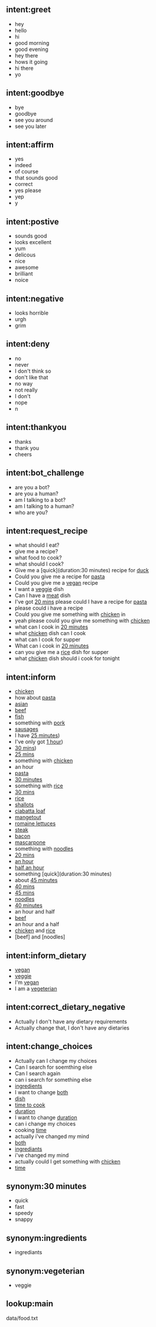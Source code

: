 ## intent:greet
- hey
- hello
- hi
- good morning
- good evening
- hey there
- hows it going
- hi there
- yo

## intent:goodbye
- bye
- goodbye
- see you around
- see you later

## intent:affirm
- yes
- indeed
- of course
- that sounds good
- correct
- yes please
- yep
- y

## intent:postive
- sounds good
- looks excellent
- yum
- delicous
- nice
- awesome
- brilliant
- noice

## intent:negative
- looks horrible
- urgh
- grim

## intent:deny
- no
- never
- I don't think so
- don't like that
- no way
- not really
- I don't
- nope
- n

## intent:thankyou
- thanks
- thank you
- cheers

## intent:bot_challenge
- are you a bot?
- are you a human?
- am I talking to a bot?
- am I talking to a human?
- who are you?

## intent:request_recipe
- what should I eat?
- give me a recipe?
- what food to cook?
- what should I cook?
- Give me a [quick](duration:30 minutes) recipe for [duck](main)
- Could you give me a recipe for [pasta](main)
- Could you give me a [vegan](dietary) recipe
- I want a [veggie](dietary:vegeterian) dish
- Can I have a [meat](dietary) dish
- I've got [20 mins](duration) please could I have a recipe for [pasta](main)
- please could i have a recipe
- Could you give me something with [chicken](main) in
- yeah please could you give me something with [chicken](main)
- what can I cook in [20 minutes](duration)
- what [chicken](main) dish can I cook
- what can I cook for supper
- What can i cook in [20 minutes](duration)
- can you give me a [rice](main) dish for supper
- what [chicken](main) dish should i cook for tonight

## intent:inform
- [chicken](main)
- how about [pasta](main)
- [asian](main)
- [beef](main)
- [fish](main)
- something with [pork](main)
- [sausages](main)
- I have [25 minutes](duration))
- I've only got [1 hour](duration))
- [30 mins](duration))
- [25 mins](duration)
- something with [chicken](main)
- an hour
- [pasta](main)
- [30 minutes](duration)
- something with [rice](main)
- [30 mins](duration)
- [rice](main)
- [shallots](main)
- [ciabatta loaf](main)
- [mangetout](main)
- [romaine lettuces](main)
- [steak](main)
- [bacon](main)
- [mascarpone](main)
- something with [noodles](main)
- [20 mins](duration)
- [an hour](duration)
- [half an hour](duration)
- something [quick](duration:30 minutes)
- about [45 minutes](duration)
- [40 mins](duration)
- [45 mins](duration)
- [noodles](main)
- [40 minutes](duration)
- an hour and half
- [beef](main)
- an hour and a half
- [chicken](main) and [rice](main)
- [beef] and [noodles]

## intent:inform_dietary
- [vegan](dietary)
- [veggie](dietary:vegeterian)
- I'm [vegan](dietary)
- I am a [vegeterian](dietary)

## intent:correct_dietary_negative
- Actually I don't have any dietary requirements
- Actually change that, I don't have any dietaries

## intent:change_choices
- Actually can I change my choices
- Can I search for soemthing else
- Can I search again
- can i search for something else
- [ingredients](change_main)
- I want to change [both](change_both)
- [dish](change_main)
- [time to cook](change_duration)
- [duration](change_duration)
- I want to change [duration](change_duration)
- can i change my choices
- cooking [time](change_duration)
- actually i've changed my mind
- [both](change_both)
- [ingrediants](change_main:ingredients)
- i've changed my mind
- actually could I get something with [chicken](main)
- [time](change_duration)

## synonym:30 minutes
- quick
- fast
- speedy
- snappy

## synonym:ingredients
- ingrediants

## synonym:vegeterian
- veggie

## lookup:main
  data/food.txt
